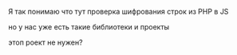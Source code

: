 Я так понимаю что тут проверка шифрования строк из PHP в JS

но у нас уже есть такие библиотеки и проекты


этоп роект не нужен?